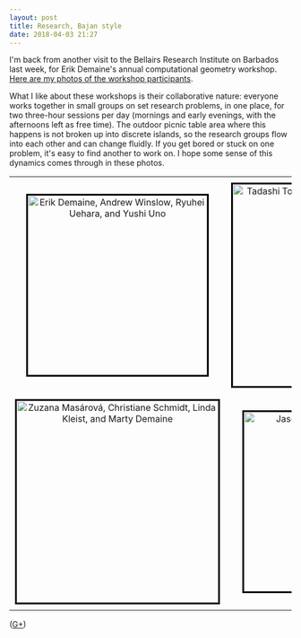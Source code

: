 ```yaml
---
layout: post
title: Research, Bajan style
date: 2018-04-03 21:27
---
```

I'm back from another visit to the Bellairs Research Institute on Barbados last week, for Erik Demaine's annual computational geometry workshop.
[Here are my photos of the workshop participants](http://www.ics.uci.edu/~eppstein/pix/bellairs18/index.html).

What I like about these workshops is their collaborative nature: everyone works together in small groups on set research problems, in one place, for two three-hour sessions per day (mornings and early evenings, with the afternoons left as free time). The outdoor picnic table area where this happens is not broken up into discrete islands, so the research groups flow into each other and can change fluidly. If you get bored or stuck on one problem, it's easy to find another to work on. I hope some sense of this dynamics comes through in these photos.

<div><table style="margin-left:auto;margin-right:auto">
<tr style="text-align:center;vertical-align:middle">
<td style="padding:10px"><img src="http://www.ics.uci.edu/~eppstein/pix/bellairs18/22-m.jpg" alt="Erik Demaine, Andrew Winslow, Ryuhei Uehara, and Yushi Uno" width="320" style="border-style:solid;border-color:black;" /></td>
<td style="padding:10px"><img src="http://www.ics.uci.edu/~eppstein/pix/bellairs18/16-m.jpg" alt="Tadashi Tokieda, Tomohiro Tachi, Tom Hull, and Ryuhei Uehara" width="360" style="border-style:solid;border-color:black;" /></td>
</tr><tr style="text-align:center;vertical-align:middle">
<td style="padding:10px"><img src="http://www.ics.uci.edu/~eppstein/pix/bellairs18/5-m.jpg" alt="Zuzana Masárová, Christiane Schmidt, Linda Kleist, and Marty Demaine" width="360" style="border-style:solid;border-color:black;" /></td>
<td style="padding:10px"><img src="http://www.ics.uci.edu/~eppstein/pix/bellairs18/33-m.jpg" alt="Jason Ku and Irina Kostitsyna" width="320" style="border-style:solid;border-color:black;" /></td>
</tr></table></div>

([G+](https://plus.google.com/100003628603413742554/posts/cpMyytZ1A2k))